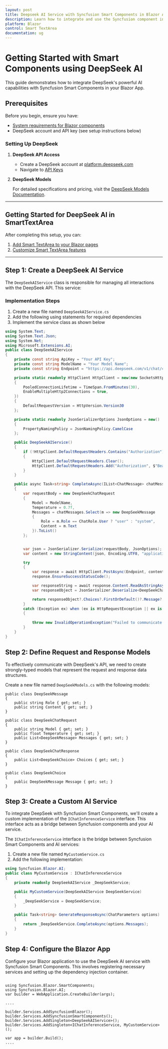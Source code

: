```yaml
---
layout: post
title: Deepseek AI Service with Syncfusion Smart Components in Blazor App | Syncfusion
description: Learn how to integrate and use the Syncfusion component in a Blazor Web App with DeepSeek AI services.
platform: Blazor
control: Smart TextArea
documentation: ug
---
```


# Getting Started with Smart Components using DeepSeek AI

This guide demonstrates how to integrate DeepSeek's powerful AI capabilities with Syncfusion Smart Components in your Blazor App. 

## Prerequisites

Before you begin, ensure you have:

* [System requirements for Blazor components](https://blazor.syncfusion.com/documentation/system-requirements)
* DeepSeek account and API key (see setup instructions below)

### Setting Up DeepSeek

1. **DeepSeek API Access**
   * Create a DeepSeek account at [platform.deepseek.com](https://platform.deepseek.com)
   * Navigate to [API Keys](https://platform.deepseek.com/api_keys)

2. **DeepSeek Models**

   For detailed specifications and pricing, visit the [DeepSeek Models Documentation](https://api-docs.deepseek.com/quick_start/pricing).


---

## Getting Started for DeepSeek AI in SmartTextArea

After completing this setup, you can:

1. [Add Smart TextArea to your Blazor pages](https://blazor.syncfusion.com/documentation/smart-textarea/getting-started)
2. [Customize Smart TextArea features](https://blazor.syncfusion.com/documentation/smart-textarea/customization)

---

## Step 1: Create a DeepSeek AI Service

The `DeepSeekAIService` class is responsible for managing all interactions with the DeepSeek API. This service:

### Implementation Steps

1. Create a new file named `DeepSeekAIService.cs`
2. Add the following using statements for required dependencies
3. Implement the service class as shown below

```csharp
using System.Text;
using System.Text.Json;
using System.Net;
using Microsoft.Extensions.AI;
public class DeepSeekAIService
{
    private const string ApiKey = "Your API Key";
    private const string ModelName = "Your Model Name";
    private const string Endpoint = "https://api.deepseek.com/v1/chat/completions";

    private static readonly HttpClient HttpClient = new(new SocketsHttpHandler
    {
        PooledConnectionLifetime = TimeSpan.FromMinutes(30),
        EnableMultipleHttp2Connections = true,
    })
    {
        DefaultRequestVersion = HttpVersion.Version30
    };

    private static readonly JsonSerializerOptions JsonOptions = new()
    {
        PropertyNamingPolicy = JsonNamingPolicy.CamelCase
    };

    public DeepSeekAIService()
    {
        if (!HttpClient.DefaultRequestHeaders.Contains("Authorization"))
        {
            HttpClient.DefaultRequestHeaders.Clear();
            HttpClient.DefaultRequestHeaders.Add("Authorization", $"Bearer {ApiKey}");
        }
    }

    public async Task<string> CompleteAsync(IList<ChatMessage> chatMessages)
    {
        var requestBody = new DeepSeekChatRequest
        {
            Model = ModelName,
            Temperature = 0.7f,
            Messages = chatMessages.Select(m => new DeepSeekMessage
            {
                Role = m.Role == ChatRole.User ? "user" : "system",
                Content = m.Text
            }).ToList()
        };


        var json = JsonSerializer.Serialize(requestBody, JsonOptions);
        var content = new StringContent(json, Encoding.UTF8, "application/json");

        try
        {
            var response = await HttpClient.PostAsync(Endpoint, content);
            response.EnsureSuccessStatusCode();

            var responseString = await response.Content.ReadAsStringAsync();
            var responseObject = JsonSerializer.Deserialize<DeepSeekChatResponse>(responseString, JsonOptions);

            return responseObject?.Choices?.FirstOrDefault()?.Message?.Content ?? "No response from DeepSeek.";
        }
        catch (Exception ex) when (ex is HttpRequestException || ex is JsonException)
        {
                
            throw new InvalidOperationException("Failed to communicate with DeepSeek API.", ex);
        }
    }
}
```

## Step 2: Define Request and Response Models

To effectively communicate with DeepSeek's API, we need to create strongly-typed models that represent the request and response data structures. 

Create a new file named `DeepSeekModels.cs` with the following models:

```CSharp
public class DeepSeekMessage
{
    public string Role { get; set; }
    public string Content { get; set; }
}

public class DeepSeekChatRequest
{
    public string Model { get; set; }
    public float Temperature { get; set; }
    public List<DeepSeekMessage> Messages { get; set; }
}

public class DeepSeekChatResponse
{
    public List<DeepSeekChoice> Choices { get; set; }
}

public class DeepSeekChoice
{
    public DeepSeekMessage Message { get; set; }
}
```

## Step 3: Create a Custom AI Service

To integrate DeepSeek with Syncfusion Smart Components, we'll create a custom implementation of the `IChatInferenceService` interface. This interface acts as a bridge between Syncfusion components and your AI service.

The `IChatInferenceService` interface is the bridge between Syncfusion Smart Components and AI services:

1. Create a new file named `MyCustomService.cs`
2. Add the following implementation:

```csharp
using Syncfusion.Blazor.AI;
public class MyCustomService : IChatInferenceService
{
    private readonly DeepSeekAIService _DeepSeekService;

    public MyCustomService(DeepSeekAIService DeepSeekService)
    {
        _DeepSeekService = DeepSeekService;
    }

    public Task<string> GenerateResponseAsync(ChatParameters options)
    {
        return _DeepSeekService.CompleteAsync(options.Messages);
    }
}
```

## Step 4: Configure the Blazor App

Configure your Blazor application to use the DeepSeek AI service with Syncfusion Smart Components. This involves registering necessary services and setting up the dependency injection container.

```CSharp

using Syncfusion.Blazor.SmartComponents;
using Syncfusion.Blazor.AI;
var builder = WebApplication.CreateBuilder(args);

....

builder.Services.AddSyncfusionBlazor();
builder.Services.AddSyncfusionSmartComponents();
builder.Services.AddSingleton<DeepSeekAIService>();
builder.Services.AddSingleton<IChatInferenceService, MyCustomService>();

var app = builder.Build();
....

```
